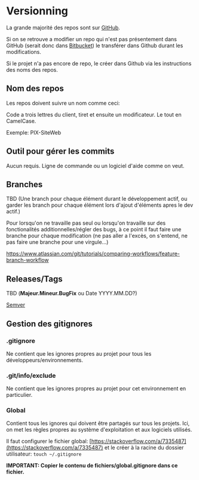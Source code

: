 # Versionning

La grande majorité des repos sont sur [GitHub](https://github.com/Pixel-Circus).

Si on se retrouve a modifier un repo qui n'est pas présentement dans GitHub (serait donc dans [Bitbucket](https://bitbucket.org/)) le transférer dans Github durant les modifications.

Si le projet n'a pas encore de repo, le créer dans Github via les instructions des noms des repos.

## Nom des repos

Les repos doivent suivre un nom comme ceci:

Code a trois lettres du client, tiret et ensuite un modificateur. Le tout en CamelCase.

Exemple: PIX-SiteWeb

## Outil pour gérer les commits

Aucun requis. Ligne de commande ou un logiciel d'aide comme on veut.

## Branches

TBD (Une branch pour chaque élément durant le développement actif, ou garder les branch pour chaque élément lors d'ajout d'éléments apres le dev actif.)

Pour lorsqu'on ne travaille pas seul ou lorsqu'on travaille sur des fonctionalités additionnelles/régler des bugs, à ce point il faut faire une branche pour chaque modification (ne pas aller a l'excès, on s'entend, ne pas faire une branche pour une virgule...)

https://www.atlassian.com/git/tutorials/comparing-workflows/feature-branch-workflow

## Releases/Tags

TBD (**Majeur.Mineur.BugFix** ou Date YYYY.MM.DD?)

[Semver](https://semver.org/)

## Gestion des gitignores

### .gitignore

Ne contient que les ignores propres au projet pour tous les développeurs/environnements.

### .git/info/exclude

Ne contient que les ignores propres au projet pour cet environnement en particulier.

### Global

Contient tous les ignores qui doivent être partagés sur tous les projets. Ici, on met les règles propres au système d'exploitation et aux logiciels utilisés.

Il faut configurer le fichier global: [https://stackoverflow.com/a/7335487](https://stackoverflow.com/a/7335487) et le créer à la racine du dossier utilisateur: `touch ~/.gitignore` 

**IMPORTANT: Copier le contenu de fichiers/global.gitignore dans ce fichier.**

